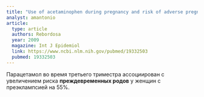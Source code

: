 ```yaml
---
title: "Use of acetaminophen during pregnancy and risk of adverse pregnancy outcomes"
analyst: amantonio
article:
  type: article
  authors: Rebordosa
  year: 2009
  magazine: Int J Epidemiol
  link: https://www.ncbi.nlm.nih.gov/pubmed/19332503
  pubmed: 19332503
---
```


Парацетамол во время третьего триместра ассоциирован с увеличением риска **преждевременных родов** у женщин с преэклампсией на 55%.
